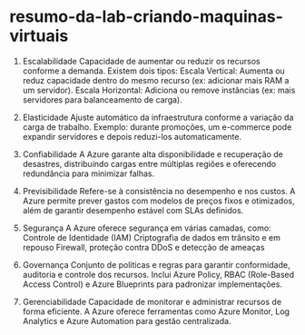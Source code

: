 # resumo-da-lab-criando-maquinas-virtuais

1. Escalabilidade
Capacidade de aumentar ou reduzir os recursos conforme a demanda. Existem dois tipos:
Escala Vertical: Aumenta ou reduz capacidade dentro do mesmo recurso (ex: adicionar mais RAM a um servidor).
Escala Horizontal: Adiciona ou remove instâncias (ex: mais servidores para balanceamento de carga).

2. Elasticidade
Ajuste automático da infraestrutura conforme a variação da carga de trabalho. Exemplo: durante promoções, um e-commerce pode expandir servidores e depois reduzi-los automaticamente.

3. Confiabilidade
A Azure garante alta disponibilidade e recuperação de desastres, distribuindo cargas entre múltiplas regiões e oferecendo redundância para minimizar falhas.

4. Previsibilidade
Refere-se à consistência no desempenho e nos custos. A Azure permite prever gastos com modelos de preços fixos e otimizados, além de garantir desempenho estável com SLAs definidos.

5. Segurança
A Azure oferece segurança em várias camadas, como:
Controle de Identidade (IAM)
Criptografia de dados em trânsito e em repouso
Firewall, proteção contra DDoS e detecção de ameaças

6. Governança
Conjunto de políticas e regras para garantir conformidade, auditoria e controle dos recursos. Inclui Azure Policy, RBAC (Role-Based Access Control) e Azure Blueprints para padronizar implementações.

7. Gerenciabilidade
Capacidade de monitorar e administrar recursos de forma eficiente. A Azure oferece ferramentas como Azure Monitor, Log Analytics e Azure Automation para gestão centralizada.
